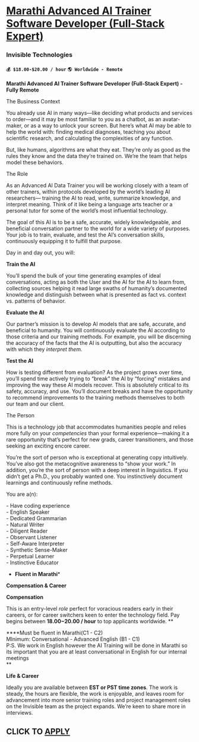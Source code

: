 # [Marathi Advanced AI Trainer Software Developer (Full-Stack Expert)](https://www.remotewlb.com/apply/marathi-advanced-ai-trainer-software-developer-full-stack-expert)  
### Invisible Technologies  
#### `💰 $18.00-$20.00 / hour` `🌎 Worldwide - Remote`  

**Marathi Advanced AI Trainer Software Developer (Full-Stack Expert) - Fully Remote**

The Business Context

You already use AI in many ways—like deciding what products and services to order—and it may be most familiar to you as a chatbot, as an avatar-maker, or as a way to unlock your screen. But here’s what AI may be able to help the world with: finding medical diagnoses, teaching you about scientific research, and calculating the complexities of any function.

But, like humans, algorithms are what they eat. They’re only as good as the rules they know and the data they’re trained on. We’re the team that helps model these behaviors.

The Role

As an Advanced AI Data Trainer you will be working closely with a team of other trainers, within protocols developed by the world’s leading AI researchers— training the AI to read, write, summarize knowledge, and interpret meaning. Think of it like being a language arts teacher or a personal tutor for some of the world’s most influential technology.

The goal of this AI is to be a safe, accurate, widely knowledgeable, and beneficial conversation partner to the world for a wide variety of purposes. Your job is to train, evaluate, and test the AI’s conversation skills, continuously equipping it to fulfill that purpose.

Day in and day out, you will:

**Train the AI**

You’ll spend the bulk of your time generating examples of ideal conversations, acting as both the User and the AI for the AI to learn from, collecting sources helping it read large swaths of humanity’s documented knowledge and distinguish between what is presented as fact vs. context vs. patterns of behavior.

**Evaluate the AI**

Our partner’s mission is to develop AI models that are safe, accurate, and beneficial to humanity. You will continuously evaluate the AI according to those criteria and our training methods. For example, you will be discerning the accuracy of the facts that the AI is outputting, but also the accuracy with which they _interpret them._

**Test the AI**

How is testing different from evaluation? As the project grows over time, you’ll spend time actively trying to “break” the AI by “forcing” mistakes and improving the way these AI models recover. This is absolutely critical to its safety, accuracy, and use. You’ll document breaks and have the opportunity to recommend improvements to the training methods themselves to both our team and our client.

The Person

This is a technology job that accommodates humanities people and relies more fully on your _competencies_ than your formal experience––making it a rare opportunity that’s perfect for new grads, career transitioners, and those seeking an exciting encore career.

You’re the sort of person who is exceptional at generating copy intuitively. You’ve also got the metacognitive awareness to “show your work.” In addition, you’re the sort of person with a deep interest in linguistics. If you didn’t get a Ph.D., you probably wanted one. You instinctively document learnings and continuously refine methods.

You are a(n):

\- Have coding experience  
\- English Speaker  
\- Dedicated Grammarian  
\- Natural Writer  
\- Diligent Reader  
\- Observant Listener  
\- Self-Aware Interpreter  
\- Synthetic Sense-Maker  
\- Perpetual Learner  
\- Instinctive Educator

  * **Fluent in Marathi***

**Compensation & Career**

**Compensation**

This is an entry-level _role_ perfect for voracious readers early in their careers, or for career switchers keen to enter the technology field. Pay begins between **$18.00-$20.00 / hour** to top applicants worldwide. **  
  
****Must be fluent in Marathi(C1 - C2)  
MInimum: Conversational - Advanced English (B1 - C1)  
P:S. We work in English however the AI Training will be done in Marathi so its important that you are at least conversational in English for our internal meetings  
**

**Life & Career**

Ideally you are available between **EST or PST time zones**. The work is steady, the hours are flexible, the work is enjoyable, and leaves room for advancement into more senior training roles and project management roles on the Invisible team as the project expands. We’re keen to share more in interviews.  
  
  

  
## CLICK TO [APPLY](https://www.remotewlb.com/apply/marathi-advanced-ai-trainer-software-developer-full-stack-expert)

